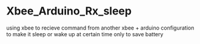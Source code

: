# Xbee_Arduino_Rx_sleep
using xbee to recieve command from another xbee + arduino configuration to make it sleep or wake up at certain time only to save battery
